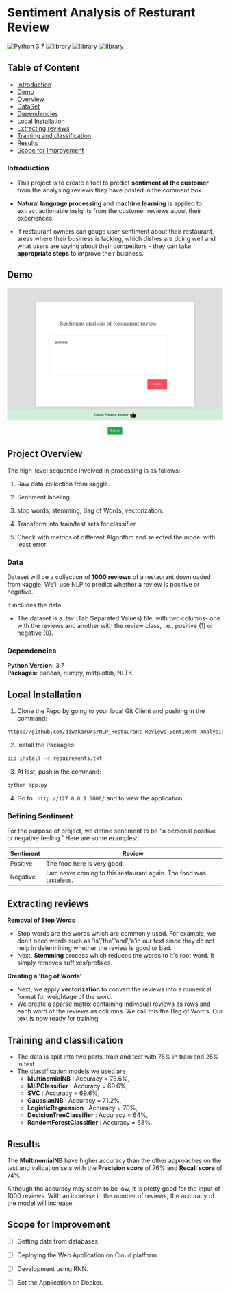 
# Sentiment Analysis of Resturant Review
![Python 3.7](https://img.shields.io/badge/Python-3.7-brightgreen.svg) ![library](https://img.shields.io/badge/Library-numpy-orange.svg) ![library](https://img.shields.io/badge/Library-matplotlib-blueviolet.svg) ![library](https://img.shields.io/badge/Library-NLTK-9cf.svg)


## Table of Content
  * [Introduction](#introduction)
  * [Demo](#demo)
  * [Overview](#project-overview)
  * [DataSet](#data)
  * [Dependencies](#dependencies)
  * [Local Installation](#local-installation)
  * [Extracting reviews](#extracting-reviews)
  * [Training and classification](#training-and-classification)
  * [Results](#results)
  * [Scope for Improvement](#scope-for-improvement)
  

### **Introduction**

- This project is to create a tool to predict **sentiment of the customer** from the analysing reviews they have posted in the comment box.

- **Natural language processing** and **machine learning** is applied to extract actionable insights from the customer reviews about their experiences.
- If restaurant owners can gauge user sentiment about their restaurant, areas where their business is lacking, which dishes are doing well and what users are saying about their competitors - they can take **appropriate steps** to improve their business.


## Demo


<p align='center'>
 
 <img src = "https://github.com/diwakarDrs/NLP-Projects/blob/main/NLP_Restaurant-Reviews-Sentiment-Analysis/readme_resource/result.png" width = 600 alt="Resturant Review">
 </p>


## Project Overview 

The high-level sequence involved in processing is as follows:

1) Raw data collection from kaggle.

2) Sentiment labeling.

3) stop words, stemming, Bag of Words, vectorization.

4)	Transform into train/test sets for classifier.

5) Check with metrics of different Algorithm  and selected the model with least error.


### **Data**

Dataset will be a collection of **1000 reviews** of a restaurant downloaded from kaggle. We’ll use NLP to predict whether a review is positive or negative.

It includes the data

- The dataset is a .tsv (Tab Separated Values) file, with two columns- one with the reviews and another with the review class, i.e., positive (1) or negative (0).


### **Dependencies**

**Python Version:** 3.7  
**Packages:** pandas, numpy, matplotlib, NLTK


## Local Installation
1. Clone the Repo by going to your local Git Client and pushing in the command: 
```sh
https://github.com/diwakarDrs/NLP_Restaurant-Reviews-Sentiment-Analysis.git
```
2. Install the Packages: 
```sh
pip install -r requirements.txt
```
3. At last, push in the command:
```sh
python app.py
```
4. Go to ` http://127.0.0.1:5000/` and to view the application

### **Defining Sentiment**

For the purpose of project, we define sentiment to be &quot;a personal positive or negative feeling.&quot; Here are some examples:

| **Sentiment** | **Review** |
| --- | --- |
| Positive | The food here is very good. |
| Negative | I am never coming to this restaurant again. The food was tasteless. |

## Extracting reviews

**Removal of Stop Words**
- Stop words are the words which are commonly used. For example, we don't need words such as 'is','the','and','a’in our text since they do not help in determining whether the review is good or bad. 
- Next, **Stemming** process which reduces the words to it's root word. It simply removes suffixes/prefixes.

**Creating a 'Bag of Words'**
- Next, we apply **vectorization** to convert the reviews into a numerical format for weightage of the word.
- We create a sparse matrix containing individual reviews as rows and each word of the reviews as columns. We call this the Bag of Words. Our text is now ready for training.

## Training and classification

- The data is split into two parts, train and test with 75% in train and 25% in test. 
- The classification models we used are
  * **MultinomialNB** : Accuracy = 73.6%, 
  * **MLPClassifier** : Accuracy = 69.6%, 
  * **SVC** : Accuracy = 69.6%, 
  * **GaussianNB** : Accuracy = 71.2%, 
  * **LogisticRegression** : Accuracy = 70%, 
  * **DecisionTreeClassifier** : Accuracy = 64%, 
  * **RandomForestClassifier** : Accuracy = 68%. 

## **Results**

The **MultinomialNB** have higher accuracy than the other approaches on the test and validation sets with the **Precision score** of 76% and **Recall score** of 74%.

Although the accuracy may seem to be low, it is pretty good for the input of 1000 reviews. With an increase in the number of reviews, the accuracy of the model will increase.

##  Scope for Improvement

-  [ ] Getting data from databases.
- [ ] Deploying the Web Application on Cloud platform.
- [ ] Development using RNN.
- [ ] Set the Application on Docker.

